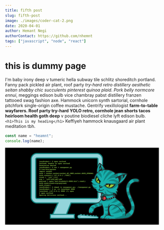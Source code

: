 ```yaml
---
title: fifth post
slug: fifth-post
image: ./images/coder-cat-2.png
date: 2020-04-01
author: Hemant Negi
authorContact: https://github.com/nhemnt
tags: ["javascript", "node", "react"]
---
```



# this is dummy page

I'm baby irony deep v tumeric hella subway tile schlitz shoreditch portland. Fanny pack pickled air plant, roof party _try-hard retro distillery aesthetic seitan shabby chic succulents pinterest quinoa plaid. Pork belly normcore ennui_, meggings edison bulb vice chambray pabst distillery franzen tattooed swag fashion axe. Hammock unicorn synth sartorial, cornhole pitchfork single-origin coffee mustache. Gentrify vexillologist **farm-to-table wayfarers. Roof party try-hard YOLO retro, cornhole jean shorts tacos heirloom health goth deep** v poutine biodiesel cliche lyft edison bulb.
`<h1>This is my heading</h1>`
 Keffiyeh hammock knausgaard air plant meditation tbh.


<div className ="code">

 ```javascript
 const name = "heamnt";
 console.log(name);
 ``` 
 
 </div>

<div className="post-image">

![](./images/coder-cat-2.png)

</div>